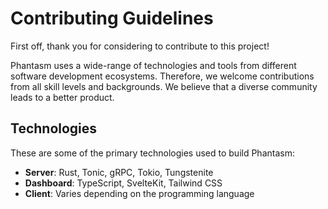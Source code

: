 # Contributing Guidelines

First off, thank you for considering to contribute to this project!

Phantasm uses a wide-range of technologies and tools from different software
development ecosystems. Therefore, we welcome contributions from all skill
levels and backgrounds. We believe that a diverse community leads to a better
product.

## Technologies

These are some of the primary technologies used to build Phantasm:

- **Server**: Rust, Tonic, gRPC, Tokio, Tungstenite
- **Dashboard**: TypeScript, SvelteKit, Tailwind CSS
- **Client**: Varies depending on the programming language
